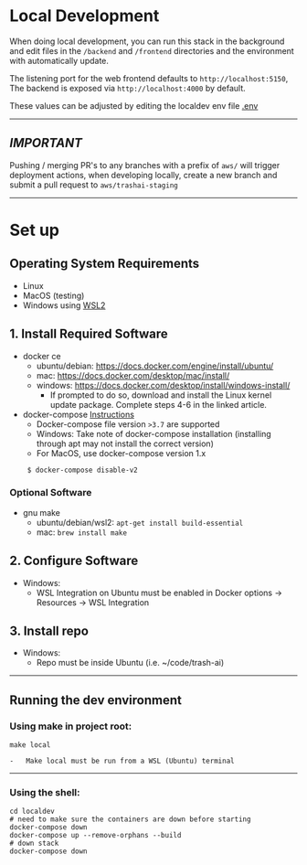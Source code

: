 # Local Development

When doing local development, you can run this stack in the background and
edit files in the `/backend` and `/frontend` directories and the environment
with automatically update.

The listening port for the web frontend defaults to `http://localhost:5150`,
The backend is exposed via `http://localhost:4000` by default.

These values can be adjusted by editing the localdev env file [.env](../localdev/.env)

---

## _*IMPORTANT*_

Pushing / merging PR's to any branches with a prefix of `aws/` will
trigger deployment actions, when developing locally, create a new branch
and submit a pull request to `aws/trashai-staging`

---
# Set up 

## Operating System Requirements

-   Linux
-   MacOS (testing)
-   Windows using [WSL2](https://learn.microsoft.com/en-us/windows/wsl/install)

## 1. Install Required Software
-   docker ce
    -   ubuntu/debian: https://docs.docker.com/engine/install/ubuntu/
    -   mac: https://docs.docker.com/desktop/mac/install/
    -   windows: https://docs.docker.com/desktop/install/windows-install/
        - If prompted to do so, download and install the Linux kernel update package. Complete steps 4-6 in the linked article.  
- docker-compose [Instructions](https://docs.docker.com/compose/install/)
    - Docker-compose file version `>3.7` are supported
    -  Windows: Take note of docker-compose installation (installing through apt may not install the correct version)
    - For MacOS, use docker-compose version 1.x
    ```shell
     $ docker-compose disable-v2
     ```
     
### Optional Software

-   gnu make
    -   ubuntu/debian/wsl2: `apt-get install build-essential`
    -   mac: `brew install make`

## 2. Configure Software
- Windows:
    -   WSL Integration on Ubuntu must be enabled in Docker options -> Resources -> WSL Integration

## 3. Install repo
- Windows:
    -   Repo must be inside Ubuntu (i.e. ~/code/trash-ai)

---

## Running the dev environment

### Using make in project root:

```
make local
```
    -   Make local must be run from a WSL (Ubuntu) terminal

---

### Using the shell:

```
cd localdev
# need to make sure the containers are down before starting
docker-compose down
docker-compose up --remove-orphans --build
# down stack
docker-compose down
```
